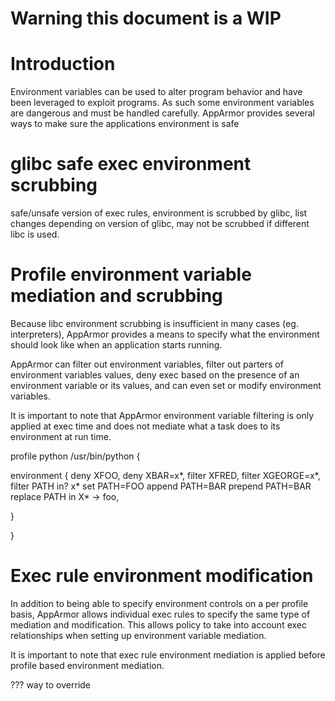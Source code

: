 # Warning this document is a WIP

# Introduction

Environment variables can be used to alter program behavior and have been leveraged to exploit programs. As such some environment variables are dangerous and must be handled carefully. AppArmor provides several ways to make sure the applications environment is safe

# glibc safe exec environment scrubbing

safe/unsafe version of exec rules, environment is scrubbed by glibc, list changes depending on version of glibc, may not be scrubbed if different libc is used.

# Profile environment variable mediation and scrubbing

Because libc environment scrubbing is insufficient in many cases (eg. interpreters), AppArmor provides a means to specify what the environment should look like when an application starts running.

AppArmor can filter out environment variables, filter out parters of environment variables values, deny exec based on the presence of an environment variable or its values, and can even set or modify environment variables.

It is important to note that AppArmor environment variable filtering is only applied at exec time and does not mediate what a task does to its environment at run time.

profile python /usr/bin/python {

  environment {
       deny XFOO,
       deny XBAR=x*,
       filter XFRED,
       filter XGEORGE=x*,
       filter PATH in? x*
       set PATH=FOO
       append PATH=BAR
       prepend PATH=BAR
       replace PATH in X* -> foo,

  }

}

# Exec rule environment modification

In addition to being able to specify environment controls on a per profile basis, AppArmor allows individual exec rules to specify the same type of mediation and modification. This allows policy to take into account exec relationships when setting up environment variable mediation.

It is important to note that exec rule environment mediation is applied before profile based environment mediation.

??? way to override


